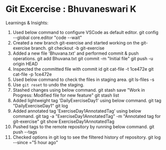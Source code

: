 # Git Excercise : Bhuvaneswari K

Learnings & Insights:

1. Used below command to configure VSCode as default editor.
   git config --global core.editor "code --wait" 
2. Created a new branch git-exercise and started working on the git-exercise branch.
   git checkout -b git-exercise
3. Added a new file 'Bhuvana.txt' and performed commit & push operations.
   git add Bhuvana.txt
   git commit -m "Initial file"
   git push -u origin HEAD
4. Inspected the committed file with commit id
   git cat-file -t 1ce472e
   git cat-file -p 1ce472e
5. Used below command to check the files in staging area.
   git ls-files -s
6. Use `git reset` to undo the staging.
7. Stashed changes using below command.
   git stash save "Work in Progress: Modified file for new feature"
   git stash list
8. Added lightweight tag 'DailyExerciseDay1' using below command.
   git tag "DailyExerciseDay1"
   git log
9. Added annotated tag 'ExerciseDay1AnnotatedTag' using below command.
   git tag -a "ExerciseDay1AnnotatedTag" -m "Annotated tag for git-exercise"
   git show ExerciseDay1AnnotatedTag
10. Pushed tags to the remote repository by running below command.
    git push --tags
11. Checked options in git log to see the filtered history of repository.
    git log --since ="5 hour ago"